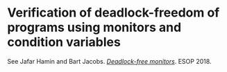 # Verification of deadlock-freedom of programs using monitors and condition variables

See Jafar Hamin and Bart Jacobs. [*Deadlock-free monitors*](https://people.cs.kuleuven.be/~bart.jacobs/esop18.pdf). ESOP 2018.